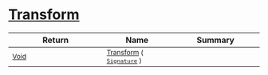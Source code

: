 # [Transform](./AddVector-100663611.md)



| Return | Name | Summary | 
| --- | --- | --- | 
| <sub>[Void](https://docs.microsoft.com/en-us/dotnet/api/System.Void)</sub><img width=200/>| <sub>[Transform](./AddVector-100663611.md) ( [`Signature`](./../../Signature.md) )</sub>| <sub></sub><img width=200/>| <br>


